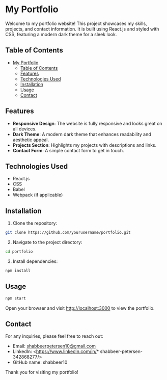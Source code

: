 # My Portfolio

Welcome to my portfolio website! This project showcases my skills, projects, and contact information. It is built using React.js and styled with CSS, featuring a modern dark theme for a sleek look.

## Table of Contents

- [My Portfolio](#my-portfolio)
  - [Table of Contents](#table-of-contents)
  - [Features](#features)
  - [Technologies Used](#technologies-used)
  - [Installation](#installation)
  - [Usage](#usage)
  - [Contact](#contact)

## Features

- **Responsive Design**: The website is fully responsive and looks great on all devices.
- **Dark Theme**: A modern dark theme that enhances readability and aesthetic appeal.
- **Projects Section**: Highlights my projects with descriptions and links.
- **Contact Form**: A simple contact form to get in touch.

## Technologies Used

- React.js
- CSS
- Babel
- Webpack (if applicable)

## Installation

1. Clone the repository:

```bash
git clone https://github.com/yourusername/portfolio.git
```

2. Navigate to the project directory:

```bash
cd portfolio
```

3. Install dependencies:

```bash
npm install
```

## Usage

```bash
npm start
```

Open your browser and visit <http://localhost:3000> to view the portfolio.

## Contact

For any inquiries, please feel free to reach out:

* Email: <shabbeerpetersen10@gmail.com>
* LinkedIn: <https://www.linkedin.com/in/* shabbeer-petersen-342868277/>
* GitHub name: shabbeer10

Thank you for visiting my portfolio!
